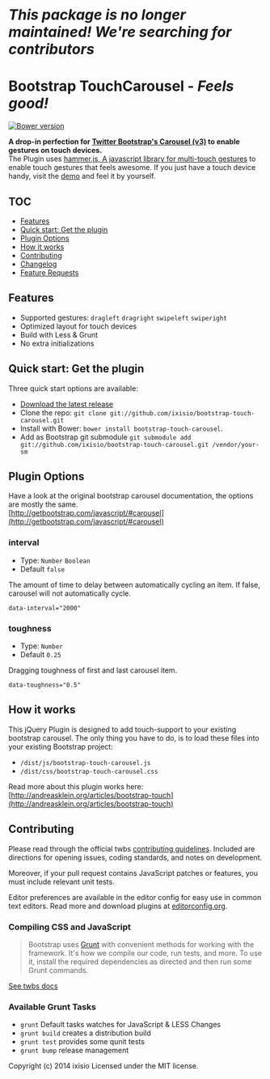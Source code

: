 # ***This package is no longer maintained! We're searching for contributors***


# Bootstrap TouchCarousel - _Feels good!_
[![Bower version](https://badge.fury.io/bo/bootstrap-touch-carousel.png)](http://badge.fury.io/bo/bootstrap-touch-carousel)

__A drop-in perfection for [Twitter Bootstrap's Carousel (v3)](http://getbootstrap.com/javascript/#carousel) to enable gestures on touch devices.__<br>
The Plugin uses [hammer.js, A javascript library for multi-touch gestures](http://eightmedia.github.io/hammer.js/) to enable touch gestures that feels awesome. If you just have a touch device handy, visit the [demo](http://ixisio.github.io/bootstrap-touch-carousel/) and feel it by yourself.

## TOC
* [Features](#features)
* [Quick start: Get the plugin](#quick-start-get-the-plugin)
* [Plugin Options](#plugin-options)
* [How it works](#how-it-works)
* [Contributing](#contributing)
* [Changelog](/CHANGELOG.md)
* [Feature Requests](https://github.com/ixisio/bootstrap-touch-carousel/issues?labels=enhancement&page=1&state=open)

## Features
* Supported gestures: `dragleft` `dragright` `swipeleft` `swiperight`
* Optimized layout for touch devices
* Build with Less & Grunt
* No extra initializations

## Quick start: Get the plugin
Three quick start options are available:

- [Download the latest release](https://github.com/ixisio/bootstrap-touch-carousel/archive/master.zip)
- Clone the repo: `git clone git://github.com/ixisio/bootstrap-touch-carousel.git`
- Install with Bower: `bower install bootstrap-touch-carousel`.
- Add as Bootstrap git submodule `git submodule add git://github.com/ixisio/bootstrap-touch-carousel.git /vendor/your-sm`

## Plugin Options
Have a look at the original bootstrap carousel documentation, the options are mostly the same. <br>
[http://getbootstrap.com/javascript/#carousel](http://getbootstrap.com/javascript/#carousel)

### interval
* Type: `Number` `Boolean`
* Default `false`

The amount of time to delay between automatically cycling an item. If false, carousel will not automatically cycle.

`data-interval="2000"`

### toughness
* Type: `Number`
* Default `0.25`

Dragging toughness of first and last carousel item.

`data-toughness="0.5"`

## How it works
This jQuery Plugin is designed to add touch-support to your existing bootstrap carousel. The only thing you have to do, is to load these files into your existing Bootstrap project:

* `/dist/js/bootstrap-touch-carousel.js`
* `/dist/css/bootstrap-touch-carousel.css`

Read more about this plugin works here: [http://andreasklein.org/articles/bootstrap-touch](http://andreasklein.org/articles/bootstrap-touch)

## Contributing
Please read through the official twbs [contributing guidelines](https://github.com/twbs/bootstrap/blob/master/CONTRIBUTING.md). Included are directions for opening issues, coding standards, and notes on development.

Moreover, if your pull request contains JavaScript patches or features, you must include relevant unit tests.

Editor preferences are available in the editor config for easy use in common text editors. Read more and download plugins at [editorconfig.org](http://editorconfig.org).

### Compiling CSS and JavaScript
> Bootstrap uses [Grunt](http://gruntjs.com/) with convenient methods for working with the framework. It's how we compile our code, run tests, and more. To use it, install the required dependencies as directed and then run some Grunt commands.

[See twbs docs](https://github.com/twbs/bootstrap/blob/master/README.md)

### Available Grunt Tasks
* `grunt` Default tasks watches for JavaScript & LESS Changes
* `grunt build` creates a distribution build
* `grunt test` provides some qunit tests
* `grunt bump` release management


Copyright (c) 2014 ixisio Licensed under the MIT license.
